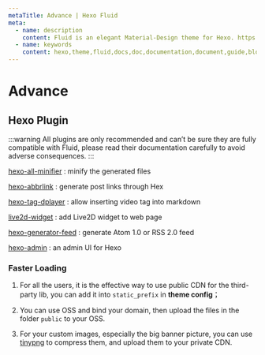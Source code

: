 ```yaml
---
metaTitle: Advance | Hexo Fluid
meta:
  - name: description
    content: Fluid is an elegant Material-Design theme for Hexo. https://github.com/fluid-dev/hexo-theme-fluid
  - name: keywords
    content: hexo,theme,fluid,docs,doc,documentation,document,guide,blog,post,article
---
```


<Adsense :data-ad-client=$themeConfig.ads.client :data-ad-slot=$themeConfig.ads.slot class="side-ads"></Adsense>

# Advance

## Hexo Plugin

:::warning
All plugins are only recommended and can’t be sure they are fully compatible with Fluid, please read their documentation carefully to avoid adverse consequences.
:::

[hexo-all-minifier](https://github.com/chenzhutian/hexo-all-minifier) : minify the generated files

[hexo-abbrlink](https://github.com/rozbo/hexo-abbrlink) : generate post links through Hex

[hexo-tag-dplayer](https://github.com/MoePlayer/hexo-tag-dplayer) : allow inserting video tag into markdown

[live2d-widget](https://github.com/stevenjoezhang/live2d-widget) : add Live2D widget to web page

[hexo-generator-feed](https://github.com/hexojs/hexo-generator-feed) : generate Atom 1.0 or RSS 2.0 feed

[hexo-admin](https://github.com/jaredly/hexo-admin) : an admin UI for Hexo

<InArticleAdsense :data-ad-client=$themeConfig.ads.client :data-ad-slot=$themeConfig.ads.inSlot></InArticleAdsense>

### Faster Loading

1. For all the users, it is the effective way to use public CDN for the third-party lib, you can add it into `static_prefix` in **theme config**；

2. You can use OSS and bind your domain, then upload the files in the folder `public` to your OSS.

3. For your custom images, especially the big banner picture, you can use [tinypng](https://tinypng.com) to compress them, and upload them to your private CDN.
